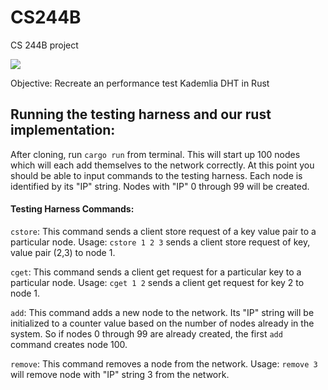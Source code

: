 # CS244B
CS 244B project

![](https://github.com/mmurray22/CS244B/workflows/Rust/badge.svg?event=push)

Objective: Recreate an performance test Kademlia DHT in Rust

## Running the testing harness and our rust implementation:
 After cloning, run `cargo run` from terminal. This will start up 100 nodes which will each add themselves to the network correctly. At this point you should be able to input commands to the testing harness. Each node is identified by its "IP" string. Nodes with "IP" 0 through 99 will be created.

#### Testing Harness Commands:
  `cstore`: This command sends a client store request of a key value pair to a particular node. Usage: `cstore 1 2 3` sends a client store request of key, value pair (2,3) to node 1.
  
  `cget`: This command sends a client get request for a particular key to a particular node. Usage: `cget 1 2` sends a client get request for key 2 to node 1. 
  
  `add`: This command adds a new node to the network. Its "IP" string will be initialized to a counter value based on the number of nodes already in the system. So if nodes 0 through 99 are already created, the first `add` command creates node 100.
  
  `remove`: This command removes a node from the network. Usage: `remove 3` will remove node with "IP" string 3 from the network.

